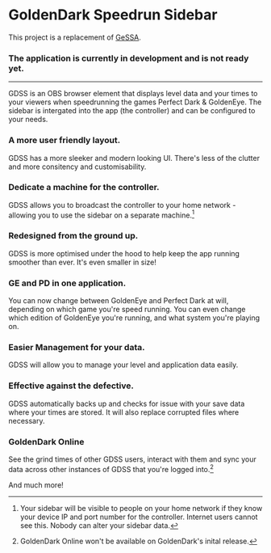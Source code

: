 # GoldenDark Speedrun Sidebar
This project is a replacement of [GeSSA](https://github.com/LostMyTriforce/gessa/).


### The application is currently in development and is not ready yet.
---

GDSS is an OBS browser element that displays level data and your times to your viewers when speedrunning the games Perfect Dark & GoldenEye. The sidebar is intergated into the app (the controller) and can be configured to your needs.

### A more user friendly layout.
GDSS has a more sleeker and modern looking UI. There's less of the clutter and more consitency and customisability.

### Dedicate a machine for the controller.
GDSS allows you to broadcast the controller to your home network - allowing you to use the sidebar on a separate machine.[^1]

### Redesigned from the ground up.
GDSS is more optimised under the hood to help keep the app running smoother than ever. It's even smaller in size!

### GE and PD in one application.
You can now change between GoldenEye and Perfect Dark at will, depending on which game you're speed running. You can even change which edition of GoldenEye you're running, and what system you're playing on.

### Easier Management for your data.
GDSS will allow you to manage your level and application data easily.

### Effective against the defective.
GDSS automatically backs up and checks for issue with your save data where your times are stored. It will also replace corrupted files where necessary.

### GoldenDark Online
See the grind times of other GDSS users, interact with them and sync your data across other instances of GDSS that you're logged into.[^2]

And much more!

[^1]: Your sidebar will be visible to people on your home network if they know your device IP and port number for the controller. Internet users cannot see this. Nobody can alter your sidebar data.
[^2]: GoldenDark Online won't be available on GoldenDark's inital release.
